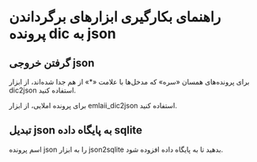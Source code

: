 # راهنمای بکارگیری ابزارهای برگرداندن پرونده dic به json

## گرفتن خروجی json

برای پرونده‌های همسان «سره» که مدخل‌ها با علامت «*» از هم جدا شده‌اند، از ابزار dic2json استفاده کنید.

برای پرونده املایی، از ابزار  emlaii_dic2json استفاده کنید.

## تبدیل json به پایگاه داده sqlite

اسم پرونده json را به ابزار json2sqlite بدهید تا به پایگاه داده افزوده شود.

